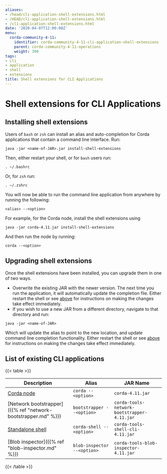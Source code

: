 ```yaml
---
aliases:
- /head/cli-application-shell-extensions.html
- /HEAD/cli-application-shell-extensions.html
- /cli-application-shell-extensions.html
date: '2020-04-07T12:00:00Z'
menu:
  corda-community-4-11:
    identifier: corda-community-4-11-cli-application-shell-extensions
    parent: corda-community-4-11-operations
    weight: 390
tags:
- cli
- application
- shell
- extensions
title: Shell extensions for CLI Applications
---
```



# Shell extensions for CLI Applications



## Installing shell extensions

Users of `bash` or `zsh` can install an alias and auto-completion for Corda applications that contain a command line interface. Run:

```shell
java -jar <name-of-JAR>.jar install-shell-extensions
```

Then, either restart your shell, or for `bash` users run:

```shell
. ~/.bashrc
```

Or, for `zsh` run:

```shell
. ~/.zshrc
```

You will now be able to run the command line application from anywhere by running the following:

```shell
<alias> --<option>
```

For example, for the Corda node, install the shell extensions using

```shell
java -jar corda-4.11.jar install-shell-extensions
```

And then run the node by running:

```shell
corda --<option>
```


## Upgrading shell extensions

Once the shell extensions have been installed, you can upgrade them in one of two ways.


* Overwrite the existing JAR with the newer version. The next time you run the application, it will automatically update
the completion file. Either restart the shell or see [above](#installing-shell-extensions) for instructions
on making the changes take effect immediately.
* If you wish to use a new JAR from a different directory, navigate to that directory and run:

```shell
java -jar <name-of-JAR>
```

Which will update the alias to point to the new location, and update command line completion functionality. Either
restart the shell or see [above](#installing-shell-extensions) for instructions on making the changes take effect immediately.


## List of existing CLI applications


{{< table >}}

|Description|Alias|JAR Name|
|---------------------------------------------------------|------------------------------|----------------------------------------------------------|
|[Corda node](running-a-node.html#starting-an-individual-corda-node)|`corda --<option>`|`corda-4.11.jar`|
|[Network bootstrapper]({{% ref "network-bootstrapper.md" %}})|`bootstrapper --<option>`|`corda-tools-network-bootstrapper-4.11.jar`|
|[Standalone shell](shell.html#standalone-shell)|`corda-shell --<option>`|`corda-tools-shell-cli-4.11.jar`|
|[Blob inspector]({{% ref "blob-inspector.md" %}})|`blob-inspector --<option>`|`corda-tools-blob-inspector-4.11.jar`|

{{< /table >}}

